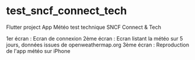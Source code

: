 # test_sncf_connect_tech

Flutter project App Météo test technique SNCF Connect & Tech

1er écran : Ecran de connexion
2ème écran : Ecran listant la météo sur 5 jours, données issues de openweathermap.org
3ème écran : Reproduction de l'app météo sur iPhone
